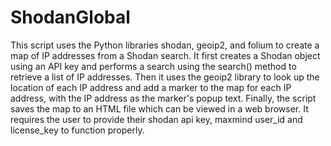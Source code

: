 # ShodanGlobal
This script uses the Python libraries shodan, geoip2, and folium to create a map of IP addresses from a Shodan search. It first creates a Shodan object using an API key and performs a search using the search() method to retrieve a list of IP addresses. Then it uses the geoip2 library to look up the location of each IP address and add a marker to the map for each IP address, with the IP address as the marker's popup text. Finally, the script saves the map to an HTML file which can be viewed in a web browser.
It requires the user to provide their shodan api key, maxmind user_id and license_key to function properly.
